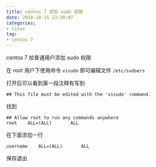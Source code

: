 ```yaml
---
title: centos 7 添加 sudo 权限
date: 2018-10-15 23:30:07
categories:
- linux
tag:
- centos 7
---
```


centos 7 给普通用户添加 sudo 权限

在 root 用户下使用命令 `visudo` 即可编辑文件 `/etc/sudoers` 

打开后可以看到第一段注释有写到

```
## This file must be edited with the 'visudo' command.
```

找到

```
## Allow root to run any commands anywhere
root    ALL=(ALL)       ALL
```

在下面添加一行

```
username    ALL=(ALL)       ALL
```

保存退出